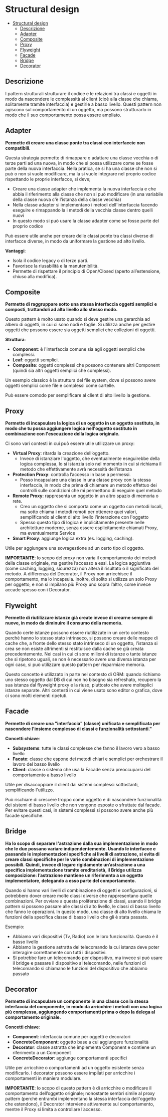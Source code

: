 # Structural design

- [Structural design](#structural-design)
  - [Descrizione](#descrizione)
  - [Adapter](#adapter)
  - [Composite](#composite)
  - [Proxy](#proxy)
  - [Flyweight](#flyweight)
  - [Facade](#facade)
  - [Bridge](#bridge)
  - [Decorator](#decorator)

## Descrizione

I pattern strutturali strutturare il codice e le relazioni tra classi e oggetti in modo da nascondere le complessità al client (cioè alla classe che chiama, solitamente tramite interfaccia) e gestirle a basso livello. Questi pattern non agiscono sul comportamento di un oggetto, ma possono strutturarlo in modo che il suo comportamento possa essere ampliato.

## Adapter

**Permette di creare una classe ponte tra classi con interfaccie non compatibili.**

Questa strategia permette di rimappare o adattare una classe vecchia o di terze parti ad una nuova, in modo che si possa utilizzare come se fosse parte della nuova interfaccia.
Nella pratica, se si ha una classe che non si può o non si vuole modificare, ma la si vuole integrare nel proprio codice rispettando le proprie interfacce, si deve;

- Creare una classe adapter che implementa la nuova interfaccia e che abbia il riferimento alla classe che non si può modificare (in una variabile della classe nuova c'è l'istanza della classe vecchia)
- Nella classe adapter si implementano i metodi dell'interfaccia facendo eseguire e rimappando la i metodi della vecchia classe dentro quelli nuovi
- In questo modo si può usare la classe adapter come se fosse parte del proprio codice

Può essere utile anche per creare delle classi ponte tra classi diverse di interfacce diverse, in modo da uniformare la gestione ad alto livello.

**Vantaggi**:

- Isola il codice legacy o di terze parti.
- Favorisce la riusabilità e la manutenibilità.
- Permette di rispettare il principio di Open/Closed (aperto all’estensione, chiuso alla modifica).

## Composite

**Permette di raggruppare sotto una stessa interfaccia oggetti semplici e composti, trattandoli ad alto livello allo stesso modo.**

Questo pattern è molto usato quando si deve gestire una gerarchia ad albero di oggetti, in cui ci sono nodi e foglie.
Si utilizza anche per gestire oggetti che possono essere sia oggetti semplici che collezioni di oggetti.

**Struttura**:

- **Component**: è l'interfaccia comune sia agli oggetti semplici che complessi.
- **Leaf**: oggetti semplici.
- **Composite**: oggetti complessi che possono contenere altri Component (quindi sia altri oggetti semplici che complessi).

Un esempio classico è la struttura del file system, dove si possono avere oggetti semplici come file e complessi come cartelle.

Può essere comodo per semplificare al client di alto livello la gestione.

## Proxy

**Permette di incapsulare la logica di un oggetto in un oggetto sostituto, in modo che tu possa aggiungere logica nell'oggetto sostituto in combinazione con l'esecuzione della logica originale.**

Ci sono vari contesti in cui può essere utile utilizzare un proxy:

- **Virtual Proxy**: ritarda la creazione dell’oggetto.
  - Invece di istanziare l'oggetto, che eventualmente eseguirebbe della logica complessa, lo si istanzia solo nel momento in cui si richiama il metodo che effettivamente avrà necessità dell'istanza
- **Protection Proxy**: controlla l’accesso in base a permessi.
  - Posso incapsulare una classe in una classe proxy con la stessa interfaccia, in modo che prima di chiamare un metodo effettuo dei controlli sulle condizioni che mi permettono di eseguire quel metodo
- **Remote Proxy**: rappresenta un oggetto in un altro spazio di memoria o rete.
  - Creo un oggetto che si comporta come un oggetto con metodi locali, ma sotto chiama i metodi remoti per ottenere quei valori, semplificando al client di alto livello l'interazione con l'oggetto
  - Spesso questo tipo di logica è implicitamente presente nelle architetture moderne, senza essere esplicitamente chiamati Proxy, ma eventualmente Service
- **Smart Proxy**: aggiunge logica extra (es. logging, caching).

Utile per aggiungere una sovragestione ad un certo tipo di oggetto.

**IMPORTANTE**: lo scopo del proxy non varia il comportamento dei metodi della classe originale, ma gestire l’accesso a essi. La logica aggiuntiva (come caching, logging, sicurezza) non altera il risultato o il significato del metodo. A differenza del Decorator, il Proxy non arricchisce il comportamento, ma lo incapsula. Inoltre, di solito si utilizza un solo Proxy per oggetto, e non si impilano più Proxy uno sopra l’altro, come invece accade spesso con i Decorator.

## Flyweight

**Permette di riutilizzare istanze già create invece di crearne sempre di nuove, in modo da diminuire il consumo della memoria.**

Quando certe istanze possono essere riutilizzate in un certo contesto perchè hanno lo stesso stato intrinseco, si possono creare delle mappe di cache che, a fronte dello stesso stato intrinseco di un oggetto, l'istanza si crea se non esiste altrimenti si restituisce dalla cache se già creata precedentemente.
Nei casi in cui ci sono milioni di istanze o tante istanze che si ripetono uguali, se non è necessario avere una diversa istanza per ogni caso, si può utilizzare questo pattern per risparmiare memoria.

Questo concetto è utilizzato in parte nel contesto di ORM: quando richiamo uno stesso oggetto dal DB di cui non ho bisogno sia refreshato, recupero la sua istanza dal flyweight proxy e la riuso, piuttosto che avere molteplici istanze separate. Altri contesti in cui viene usato sono editor o grafica, dove ci sono molti elementi ripetuti.

## Facade

**Permette di creare una "interfaccia" (classe) unificata e semplificata per nascondere l'insieme complesso di classi e funzionalità sottostanti."**

**Concetti chiave**:

- **Subsystems**: tutte le classi complesse che fanno il lavoro vero a basso livello
- **Facate**: classe che espone dei metodi chiari e semplici per orchestrare il lavoro del basso livello
- **Client**: classe o sistema che usa la Facade senza preoccuparsi del comportamento a basso livello

Utile per disaccoppiare il client dai sistemi complessi sottostanti, semplificando l'utilizzo.

Può rischiare di crescere troppo come oggetto e di nascondere funzionalità dei sistemi di basso livello che non vengono esposte o sfruttate dal facade. Per evitare questi casi, in sistemi complessi si possono avere anche più facade specifiche.

## Bridge

**Ha lo scopo di separare l'astrazione dalla sua implementazione in modo che le due possano variare indipendentemente. Usando le interfacce e passando le implementazioni specifiche ai livelli di astrazione, si evita di creare classi specifiche per le varie combinazioni di implementazione possibili. Quindi, invece di legare rigidamente un’astrazione a una specifica implementazione tramite ereditarietà, il Bridge utilizza composizione: l’astrazione mantiene un riferimento a un oggetto implementatore, delegando a esso parte del comportamento.**

Quando si hanno vari livelli di combinazione di oggetti e configurazioni, si potrebbero dover creare molte classi diverse che rappresentano quelle combinazioni. Per ovviare a questa proliferazione di classi, usando il bridge pattern si possono passare alle classi di alto livello, le classi di basso livello che fanno le operazioni.
In questo modo, una classe di alto livello chiama le funzioni della specifica classe di basso livello che gli è stata passata.

Esempio:

- Abbiamo vari dispositivi (Tv, Radio) con le loro funzionalità. Questo è il basso livello
- Abbiamo la gestione astratta del telecomando la cui istanza deve poter interagire correttamente con tutti i dispositivi.
- Si potrebbe fare un telecomando per dispositivo, ma invece si può usare il bridge e passare il dispositivo al telecomando, nelle funzioni di telecomando si chiamano le funzioni del dispositivo che abbiamo passato

## Decorator

**Permette di incapsulare un componente in una classe con la stessa interfaccia del componente, in modo da arricchire i metodi con una logica più complessa, aggiungendo comportamenti prima o dopo la delega al comportamento originale.**

**Concetti chiave**:

- **Component**: interfaccia comune per oggetti e decoratori
- **ConcreteComponent**: oggetto base a cui aggiungere funzionalità
- **Decorator**: classe astratta che implementa Component e contiene un riferimento a un Component
- **ConcreteDecorator**: aggiunge comportamenti specifici

Utile per arricchire o comportamenti ad un oggetto esistente senza modificarlo. I decorator possono essere impilati per arricchire i comportamenti in maniera modulare.

**IMPORTANTE**: lo scopo di questo pattern è di arricchire o modificare il comportamento dell’oggetto originale; nonostante sembri simile al proxy pattern (perchè entrambi implementano la stessa interfaccia dell'oggetto che estendono), il Decorator interviene attivamente sul comportamento, mentre il Proxy si limita a controllare l’accesso.
